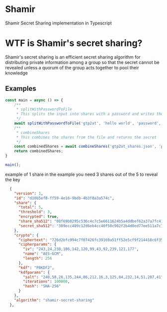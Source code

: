 
# Shamir

Shamir Secret Sharing implementation in Typescript

  
# WTF is Shamir's secret sharing?

  

Shamir's secret sharing is an efficient secret sharing algorithm for distributing private information among a group so that the secret cannot be revealed unless a quorum of the group acts together to pool their knowledge

## Examples

```javascript
const main = async () => {
    /**
     * splitWithPasswordToFile
     * This splits the input into shares with a password and writes them to a file
     */
    await splitWithPasswordToFile('gtp2at', 'hello world', 'password', 5, 3);
    /**
     * combineShares
     * This combines the shares from the file and returns the secret
     */
    const combinedShares = await combineShares('gtp2at_shares.json', 'password');
    return combinedShares;
}

main();
```

example of 1 share in the example you need 3 shares out of the 5 to reveal the key

```json
  {
    "version": 1,
    "id": "d10b5ef8-ff59-4e16-9bdb-4b3f8a3a574c",
    "share": {
      "total": 5,
      "threshold": 3,
      "encrypted": true,
      "share_sha512": "08f69b0295c536c4c7c5e6611624b5a4ddbef62a37a7fc41a191a8d6667468e0f408826c9ffe0b9b543fa592a36ca74668895323941e5025450df647c74808a5",
      "secret_sha512": "309ecc489c12d6eb4cc40f50c902f2b4d0ed77ee511a7c7a9bcd3ca86d4cd86f989dd35bc5ff499670da34255b45b0cfd830e81f605dcf7dc5542e93ae9cd76f"
    },
    "crypto": {
      "ciphertext": "726d2bfc994c7f07426fc39169a51ff52e5cf9f214418c6f358a8d33",
      "cipherparams": {
        "iv": "243,24,238,186,142,120,99,43,92,239,121,177",
        "name": "AES-GCM",
        "length": 256
      },
      "kdf": "PBKDF2",
      "kdfparams": {
        "salt": "240,58,26,135,244,86,212,16,3,125,84,232,14,51,207,41",
        "iterations": 100000,
        "hash": "SHA-256"
      }
    },
    "algorithm": "shamir-secret-sharing"
  },
```